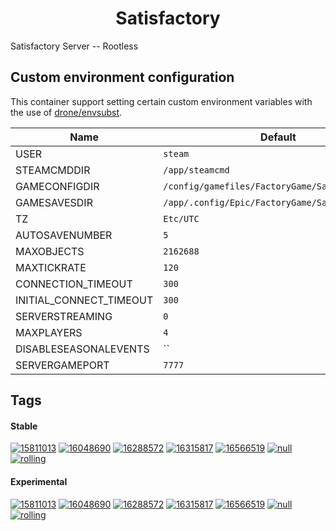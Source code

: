 <!---
NOTE: AUTO-GENERATED FILE
to edit this file, instead edit its template at: ./github/scripts/templates/container/README.md.j2
-->
<div align="center">

# Satisfactory

</div>

Satisfactory Server -- Rootless

## Custom environment configuration

This container support setting certain custom environment variables with the use of [drone/envsubst](https://github.com/drone/envsubst).

| Name                    | Default                                         |
|-------------------------|-------------------------------------------------|
| USER                    | `steam`                                         |
| STEAMCMDDIR             | `/app/steamcmd`                                 |
| GAMECONFIGDIR           | `/config/gamefiles/FactoryGame/Saved`           |
| GAMESAVESDIR            | `/app/.config/Epic/FactoryGame/Saved/SaveGames` |
| TZ                      | `Etc/UTC`                                       |
| AUTOSAVENUMBER          | `5`                                             |
| MAXOBJECTS              | `2162688`                                       |
| MAXTICKRATE             | `120`                                           |
| CONNECTION_TIMEOUT      | `300`                                           |
| INITIAL_CONNECT_TIMEOUT | `300`                                           |
| SERVERSTREAMING         | `0`                                             |
| MAXPLAYERS              | `4`                                             |
| DISABLESEASONALEVENTS   | ``                                              |
| SERVERGAMEPORT          | `7777`                                          |

## Tags

#### Stable



[![15811013](https://img.shields.io/badge/15811013-blue?style=flat-square)](https://github.com/shamubernetes/containers/pkgs/container/satisfactory/287812016?tag=15811013)
 [![16048690](https://img.shields.io/badge/16048690-blue?style=flat-square)](https://github.com/shamubernetes/containers/pkgs/container/satisfactory/298713524?tag=16048690)
 [![16288572](https://img.shields.io/badge/16288572-blue?style=flat-square)](https://github.com/shamubernetes/containers/pkgs/container/satisfactory/301719011?tag=16288572)
 [![16315817](https://img.shields.io/badge/16315817-blue?style=flat-square)](https://github.com/shamubernetes/containers/pkgs/container/satisfactory/305283334?tag=16315817)
 [![16566519](https://img.shields.io/badge/16566519-blue?style=flat-square)](https://github.com/shamubernetes/containers/pkgs/container/satisfactory/315961206?tag=16566519)
 [![null](https://img.shields.io/badge/null-blue?style=flat-square)](https://github.com/shamubernetes/containers/pkgs/container/satisfactory/298695490?tag=null)
 [![rolling](https://img.shields.io/badge/rolling-green?style=flat-square)](https://github.com/shamubernetes/containers/pkgs/container/satisfactory/315961206?tag=rolling)

#### Experimental



 [![15811013](https://img.shields.io/badge/15811013-blue?style=flat-square)](https://github.com/shamubernetes/containers/pkgs/container/satisfactory-experimental/287811402?tag=15811013)
 [![16048690](https://img.shields.io/badge/16048690-blue?style=flat-square)](https://github.com/shamubernetes/containers/pkgs/container/satisfactory-experimental/298713465?tag=16048690)
 [![16288572](https://img.shields.io/badge/16288572-blue?style=flat-square)](https://github.com/shamubernetes/containers/pkgs/container/satisfactory-experimental/301718370?tag=16288572)
 [![16315817](https://img.shields.io/badge/16315817-blue?style=flat-square)](https://github.com/shamubernetes/containers/pkgs/container/satisfactory-experimental/305276027?tag=16315817)
 [![16566519](https://img.shields.io/badge/16566519-blue?style=flat-square)](https://github.com/shamubernetes/containers/pkgs/container/satisfactory-experimental/315961225?tag=16566519)
 [![null](https://img.shields.io/badge/null-blue?style=flat-square)](https://github.com/shamubernetes/containers/pkgs/container/satisfactory-experimental/298695686?tag=null)
 [![rolling](https://img.shields.io/badge/rolling-green?style=flat-square)](https://github.com/shamubernetes/containers/pkgs/container/satisfactory-experimental/315961225?tag=rolling)
